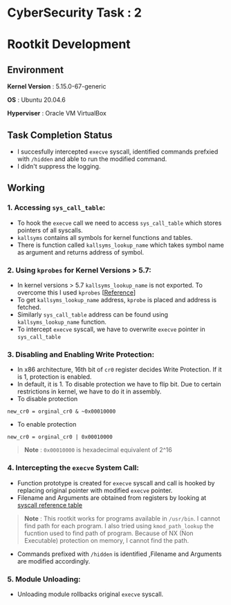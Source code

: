 # CyberSecurity Task : 2
# Rootkit Development

## Environment
__Kernel Version__ : 5.15.0-67-generic

__OS__ : Ubuntu 20.04.6

__Hyperviser__ : Oracle VM VirtualBox 

## Task Completion Status 
- I succesfully intercepted `execve` syscall, identified commands prefxied with `/hidden` and able to run the modified command.
- I didn't suppress the logging.

## Working
### 1. **Accessing `sys_call_table`**:
- To hook the `execve` call we need to access `sys_call_table` which stores pointers of all syscalls.
- `kallsyms` contains all symbols for kernel functions and tables.
- There is function called `kallsyms_lookup_name` which takes symbol name as argument and returns address of symbol.

### 2. **Using `kprobes` for Kernel Versions > 5.7**:
- In kernel versions > 5.7 `kallsyms_lookup_name` is not exported. To overcome this I used `kprobes` [[Reference](https://github.com/xcellerator/linux_kernel_hacking/issues/3#issuecomment-757994563)]
- To get `kallsyms_lookup_name` address, `kprobe` is placed and address is fetched.
- Similarly `sys_call_table` address can be found using `kallsyms_lookup_name` function.
- To intercept `execve` syscall, we have to overwrite `execve` pointer in `sys_call_table`

### 3. **Disabling and Enabling Write Protection**:
- In x86 architecture, 16th bit of `cr0` register decides Write Protection. If it is 1, protection is enabled. 
- In default, it is 1. To disable protection we have to flip bit. Due to certain restrictions in kernel, we have to do it in assembly.
- To disable protection
```
new_cr0 = orginal_cr0 & ~0x00010000
``` 
- To enable protection
```
new_cr0 = orginal_cr0 | 0x00010000
```

>__Note__ : `0x00010000` is hexadecimal equivalent of 2^16


### 4. **Intercepting the `execve` System Call**:
- Function prototype is created for `execve` syscall and call is hooked by replacing original pointer with modified `execve` pointer.
- Filename and Arguments are obtained from registers by looking at [syscall reference table](https://hackeradam.com/x86-64-linux-syscalls/) 

> __Note__ : This rootkit works for programs available in `/usr/bin`. I cannot find path for each program. I also tried using `kmod_path_lookup` the fucntion used to find path of program. Because of NX (Non Executable) protection on memory, I cannot find the path.

- Commands prefixed with `/hidden` is identified ,Filename and Arguments are modified accordingly.

### 5. **Module Unloading**:
- Unloading module rollbacks original `execve` syscall.


